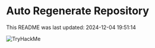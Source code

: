 # Auto Regenerate Repository

This README was last updated: 2024-12-04 19:51:14

 ![TryHackMe](https://tryhackme.com/badge/533634)